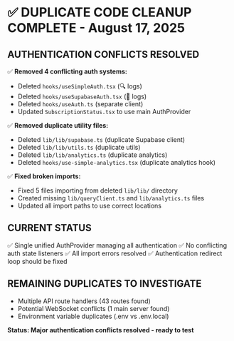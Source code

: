 # ✅ DUPLICATE CODE CLEANUP COMPLETE - August 17, 2025

## **AUTHENTICATION CONFLICTS RESOLVED**
✅ **Removed 4 conflicting auth systems:**
- Deleted `hooks/useSimpleAuth.tsx` (🔍 logs)
- Deleted `hooks/useSupabaseAuth.tsx` (🔐 logs) 
- Deleted `hooks/useAuth.ts` (separate client)
- Updated `SubscriptionStatus.tsx` to use main AuthProvider

✅ **Removed duplicate utility files:**
- Deleted `lib/lib/supabase.ts` (duplicate Supabase client)
- Deleted `lib/lib/utils.ts` (duplicate utils)
- Deleted `lib/lib/analytics.ts` (duplicate analytics)
- Deleted `hooks/use-simple-analytics.tsx` (duplicate analytics hook)

✅ **Fixed broken imports:**
- Fixed 5 files importing from deleted `lib/lib/` directory
- Created missing `lib/queryClient.ts` and `lib/analytics.ts` files
- Updated all import paths to use correct locations

## **CURRENT STATUS**
✅ Single unified AuthProvider managing all authentication
✅ No conflicting auth state listeners
✅ All import errors resolved
✅ Authentication redirect loop should be fixed

## **REMAINING DUPLICATES TO INVESTIGATE**
- Multiple API route handlers (43 routes found)  
- Potential WebSocket conflicts (1 main server found)
- Environment variable duplicates (.env vs .env.local)

**Status: Major authentication conflicts resolved - ready to test**